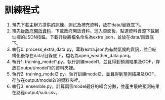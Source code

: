 # 訓練程式

1. 預先下載主辦方提供的訓練、測試及補充資料，放在data/目錄底下。
2. 預先從[政府開放資料](https://data.gov.tw/dataset/33029)，下載政府開放資料。進入頁面後，點選資料資源下載網址欄的JSON按鈕。下載好後將檔名命名為extra.json，並放在data/目錄底下。
3. 執行0. process_extra_data.py。萃取extra.json內有關氣候的資訊，並且結構化後存在data/目錄底下，檔名為open_weather_data.parq。
4. 執行1. training_model1.py。執行訓練model1，並且得到預測結果及OOF，存放在output/model1/的資料夾裡。
5. 執行2. training_model2.py。執行訓練model2，並且得到預測結果及OOF，存放在output/model2/的資料夾裡。
6. 執行3. ensemble.py。計算兩個model最好的組合分數，並產生最終預測結果在路徑output/sub.csv。
